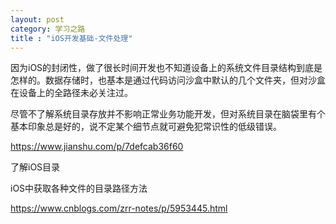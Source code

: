 ```yaml
---
layout: post
category: 学习之路
title : "iOS开发基础-文件处理"
---
```




因为iOS的封闭性，做了很长时间开发也不知道设备上的系统文件目录结构到底是怎样的。数据存储时，也基本是通过代码访问沙盒中默认的几个文件夹，但对沙盒在设备上的全路径未必关注过。

尽管不了解系统目录存放并不影响正常业务功能开发，但对系统目录在脑袋里有个基本印象总是好的，说不定某个细节点就可避免犯常识性的低级错误。



https://www.jianshu.com/p/7defcab36f60



了解iOS目录



iOS中获取各种文件的目录路径方法

https://www.cnblogs.com/zrr-notes/p/5953445.html
